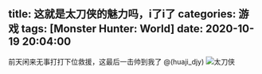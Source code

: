 title: 这就是太刀侠的魅力吗，i了i了
categories: 游戏
tags: [Monster Hunter: World]
date: 2020-10-19 20:04:00
---
前天闲来无事打打下位救援，这最后一击帅到我了 @(huaji_djy) 
![太刀侠](https://img.johnsonran.cn/MHW/%E5%A4%AA%E5%88%80%E4%BE%A0.png)